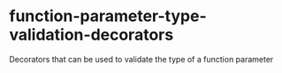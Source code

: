 # function-parameter-type-validation-decorators
Decorators that can be used to validate the type of a function parameter

